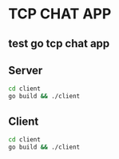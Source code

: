 # TCP CHAT APP

## test go tcp chat app

## Server

```bash
cd client
go build && ./client
```

## Client

```bash
cd client
go build && ./client
```
